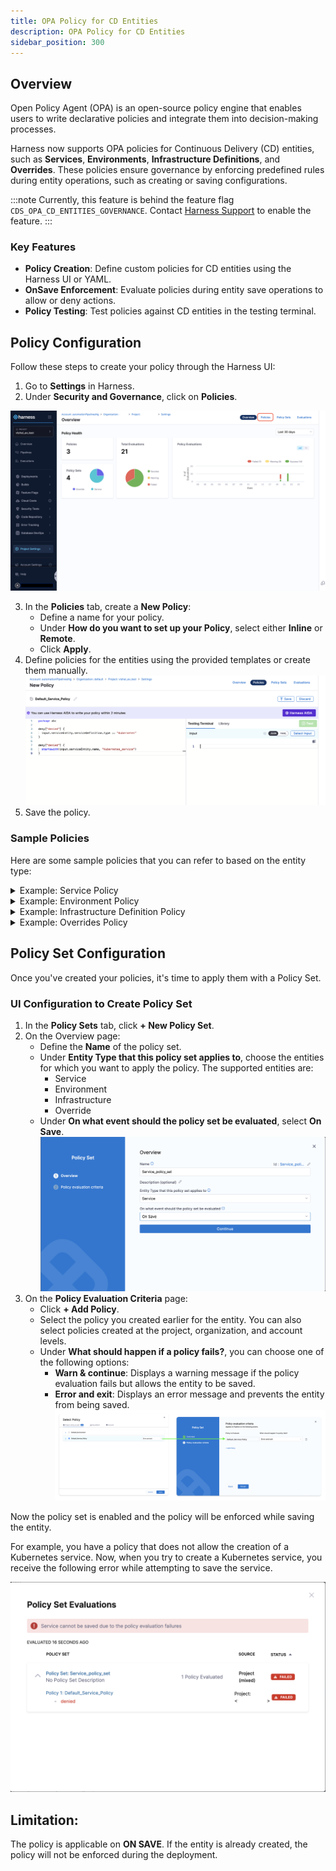 ```yaml
---
title: OPA Policy for CD Entities
description: OPA Policy for CD Entities
sidebar_position: 300
---
```


## Overview

Open Policy Agent (OPA) is an open-source policy engine that enables users to write declarative policies and integrate them into decision-making processes.

Harness now supports OPA policies for Continuous Delivery (CD) entities, such as **Services**, **Environments**, **Infrastructure Definitions**, and **Overrides**. These policies ensure governance by enforcing predefined rules during entity operations, such as creating or saving configurations.

:::note
Currently, this feature is behind the feature flag `CDS_OPA_CD_ENTITIES_GOVERNANCE`. Contact [Harness Support](mailto:support@harness.io) to enable the feature.
:::

### Key Features
- **Policy Creation**: Define custom policies for CD entities using the Harness UI or YAML.
- **OnSave Enforcement**: Evaluate policies during entity save operations to allow or deny actions.
- **Policy Testing**: Test policies against CD entities in the testing terminal.

## Policy Configuration

Follow these steps to create your policy through the Harness UI:

1. Go to **Settings** in Harness.
2. Under **Security and Governance**, click on **Policies**.

  ![OPA Overview](./static/opa-policy-1.png)

3. In the **Policies** tab, create a **New Policy**:
   - Define a name for your policy.
   - Under **How do you want to set up your Policy**, select either **Inline** or **Remote**.
   - Click **Apply**.
4. Define policies for the entities using the provided templates or create them manually.
  ![OPA Policy](./static/opa-policy-2.png)
5. Save the policy.


### Sample Policies

Here are some sample policies that you can refer to based on the entity type: 

<details>
<summary>Example: Service Policy</summary>

**Service Policies Example**

```rego
package abc

deny["denied"] {
  input.serviceEntity.serviceDefinition.type == "Kubernetes"
}

deny["denied"] {
  startswith(input.serviceEntity.name, "Kubernetes_service")
}
```

- This policy denies actions if the service type is `Kubernetes`.
- It also denies actions if the service name starts with `Kubernetes_service`.

</details>

<details>
<summary>Example: Environment Policy</summary>

**Service Environment Example**

```
package abc

deny {
  input.environmentEntity.type == "PreProduction"
}

deny {
  input.environmentEntity.variables[i].name == "variable"
}
```

- This policy denies actions if the environment type is `PreProduction`.
- It also denies actions if there is a variable named `variable`.

</details>

<details>
<summary>Example: Infrastructure Definition Policy</summary>

**Infrastructure Definition Policies Example**

```rego
package abc

deny["denied"]{
  input.infrastructureEntity.infrastructureDefinition.projectIdentifier == "k8s-Infrastructure"
  input.infrastructureEntity.infrastructureDefinition.deploymentType == "Kubernetes"
}
```

The policy denies an action if both of the following conditions are met:
- The projectIdentifier of the infrastructureEntity is equal to `k8s-Infrastructure`.
- The deploymentType of the infrastructureEntity is `Kubernetes`.

</details>

<details>
<summary>Example: Overrides Policy</summary>

**Overrides Policies Example**

```rego
package abc

deny["String variable type not allowed"]{
  input.overrideEntity.overrides.variables[i].type == "String"
}

deny["Variables have to be required"]{
  input.overrideEntity.overrides.variables[i].required == false
}
```

The policy denies an action if either of the following conditions is met:
- A variable in the overrideEntity.overrides.variables array has its type set to `String`.
- A variable in the overrideEntity.overrides.variables array has its required field set to `false`.



</details>

## Policy Set Configuration

Once you've created your policies, it's time to apply them with a Policy Set.

### UI Configuration to Create Policy Set

1. In the **Policy Sets** tab, click **+ New Policy Set**.
2. On the Overview page: 
   - Define the **Name** of the policy set.
   - Under **Entity Type that this policy set applies to**, choose the entities for which you want to apply the policy. The supported entities are:
     - Service
     - Environment
     - Infrastructure
     - Override
   - Under **On what event should the policy set be evaluated**, select **On Save**.
   ![OPA Policy Set](./static/opa-policy-3.png)
3. On the **Policy Evaluation Criteria** page:
   - Click **+ Add Policy**.
   - Select the policy you created earlier for the entity. You can also select policies created at the project, organization, and account levels.
   - Under **What should happen if a policy fails?**, you can choose one of the following options:
     - **Warn & continue**: Displays a warning message if the policy evaluation fails but allows the entity to be saved.
     - **Error and exit**: Displays an error message and prevents the entity from being saved.
     ![OPA Policy Set](./static/opa-policy-4.png)

Now the policy set is enabled and the policy will be enforced while saving the entity.

For example, you have a policy that does not allow the creation of a Kubernetes service. Now, when you try to create a Kubernetes service, you receive the following error while attempting to save the service.

![OPA Policy Set](./static/opa-policy-5.png)

## Limitation:

The policy is applicable on **ON SAVE**. If the entity is already created, the policy will not be enforced during the deployment.
